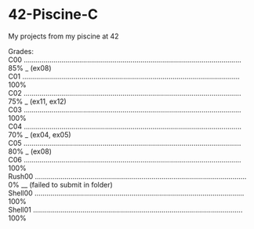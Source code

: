 # 42-Piscine-C
My projects from my piscine at 42

Grades:                                                                                                                            
C00   ..............................................................................................................  85%  _  (ex08)    
C01   ..............................................................................................................  100%    
C02   ..............................................................................................................  75%  _  (ex11, ex12)  
C03   ..............................................................................................................  100%    
C04   ..............................................................................................................  70%  _  (ex04, ex05)   
C05   ..............................................................................................................  80%  _  (ex08)   
C06   ..............................................................................................................  100%    
Rush00   ...........................................................................................................  0%  __  (failed to submit in folder)    
Shell00   ..........................................................................................................  100%    
Shell01   ..........................................................................................................  100%
